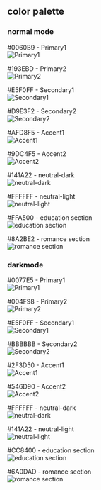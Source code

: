 ## color palette

### normal mode

#0060B9 - Primary1  
![Primary1](https://img.shields.io/badge/Primary1-0060B9-0060B9)

#193EBD - Primary2  
![Primary2](https://img.shields.io/badge/Primary2-193EBD-193EBD)

#E5F0FF - Secondary1  
![Secondary1](https://img.shields.io/badge/Secondary1-E5F0FF-E5F0FF)

#D9E3F2 - Secondary2  
![Secondary2](https://img.shields.io/badge/Secondary2-D9E3F2-D9E3F2)

#AFD8F5 - Accent1  
![Accent1](https://img.shields.io/badge/Accent1-AFD8F5-AFD8F5)

#9DC4F5 - Accent2  
![Accent2](https://img.shields.io/badge/Accent2-9DC4F5-9DC4F5)

#141A22 - neutral-dark  
![neutral-dark](https://img.shields.io/badge/neutral--dark-141A22-141A22)

#FFFFFF - neutral-light  
![neutral-light](https://img.shields.io/badge/neutral--light-FFFFFF-FFFFFF)

#FFA500 - education section  
![education section](https://img.shields.io/badge/education--section-FFA500-FFA500)

#8A2BE2 - romance section  
![romance section](https://img.shields.io/badge/romance--section-8A2BE2-8A2BE2)

### darkmode

#0077E5 - Primary1  
![Primary1](https://img.shields.io/badge/Primary1-0077E5-0077E5)

#004F98 - Primary2  
![Primary2](https://img.shields.io/badge/Primary2-004F98-004F98)

#E5F0FF - Secondary1  
![Secondary1](https://img.shields.io/badge/Secondary1-E5F0FF-E5F0FF)

#BBBBBB - Secondary2  
![Secondary2](https://img.shields.io/badge/Secondary2-BBBBBB-BBBBBB)

#2F3D50 - Accent1  
![Accent1](https://img.shields.io/badge/Accent1-2F3D50-2F3D50)

#546D90 - Accent2  
![Accent2](https://img.shields.io/badge/Accent2-546D90-546D90)

#FFFFFF - neutral-dark  
![neutral-dark](https://img.shields.io/badge/neutral--dark-FFFFFF-FFFFFF)

#141A22 - neutral-light  
![neutral-light](https://img.shields.io/badge/neutral--light-141A22-141A22)

#CC8400 - education section  
![education section](https://img.shields.io/badge/education--section-CC8400-CC8400)

#6A0DAD - romance section  
![romance section](https://img.shields.io/badge/romance--section-6A0DAD-6A0DAD)
